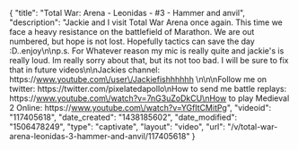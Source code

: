 {
    "title": "Total War: Arena - Leonidas - #3 - Hammer and anvil",
    "description": "Jackie and I visit Total War Arena once again.  This time we face a heavy resistance on the battlefield of Marathon.  We are out numbered, but hope is not lost.  Hopefully tactics can save the day :D..enjoy\n\np.s.  For Whatever reason my mic is really quite and jackie's is really loud.  Im really sorry about that, but its not too bad.  I will be sure to fix that in future videos\n\nJackies channel: https:\/\/www.youtube.com\/user\/Jackiefishhhhhh \n\n\nFollow me on twitter: https:\/\/twitter.com\/pixelatedapollo\nHow to send me battle replays: https:\/\/www.youtube.com\/watch?v=7nG3uZoDkCU\nHow to play Medieval 2 Online: https:\/\/www.youtube.com\/watch?v=YGfItCMitPg",
    "videoid": "117405618",
    "date_created": "1438185602",
    "date_modified": "1506478249",
    "type": "captivate",
    "layout": "video",
    "url": "\/v\/total-war-arena-leonidas-3-hammer-and-anvil\/117405618"
}